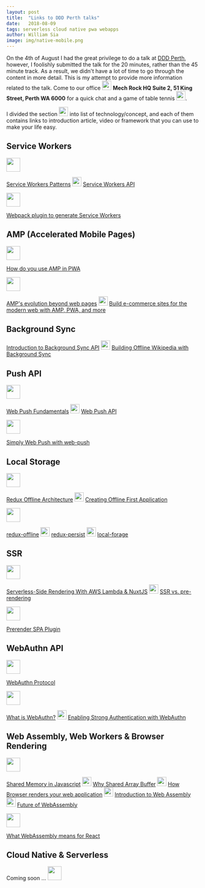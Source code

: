 ```yaml
---
layout: post
title:  "Links to DDD Perth talks"
date:   2018-08-09
tags: serverless cloud native pwa webapps
author: William Sia
image: img/native-mobile.png
---
```


On the 4th of August I had the great privilege to do a talk at [DDD Perth](https://dddperth.com/), however, I foolishly submitted the talk for the 20 minutes, rather than the 45 minute track. As a result, we didn't have a lot of time to go through the content in more detail. This is my attempt to provide more information related to the talk. Come to our office <img src="https://static.thenounproject.com/png/894284-200.png" width="24"> **Mech Rock HQ Suite 2, 51 King Street, Perth WA 6000** for a quick chat and a game of table tennis <img src="https://static.thenounproject.com/png/64985-200.png" width="24">.

 
I divided the section <img src="https://static.thenounproject.com/png/1141073-200.png" width="24"> into list of technology/concept, and each of them contains links to introduction article, video or framework that you can use to make your life easy.

## Service Workers

<img src="https://static.thenounproject.com/png/15066-200.png" width="36">

[Service Workers Patterns](https://serviceworke.rs/) <img src="https://static.thenounproject.com/png/1141073-200.png" width="24"> [Service Workers API](https://developer.mozilla.org/en-US/docs/Web/API/Navigator/serviceWorker)

<img src="https://static.thenounproject.com/png/1711876-200.png" width="36">

[Webpack plugin to generate Service Workers](https://github.com/NekR)


## AMP (Accelerated Mobile Pages)

<img src="https://static.thenounproject.com/png/15066-200.png" width="36">

[How do you use AMP in PWA](https://www.ampproject.org/docs/integration/pwa-amp/amp-in-pwa)

<img src="https://static.thenounproject.com/png/1141000-200.png" width="36">

[AMP's evolution beyond web pages](https://www.youtube.com/watch?v=eAyrvHmJD_c) <img src="https://static.thenounproject.com/png/1141073-200.png" width="24"> [Build e-commerce sites for the modern web with AMP, PWA, and more](https://www.youtube.com/watch?v=QCoQs9NO9q0)


## Background Sync

[Introduction to Background Sync API](https://developers.google.com/web/updates/2015/12/background-sync) <img src="https://static.thenounproject.com/png/1141073-200.png" width="24"> [Building Offline Wikipedia with Background Sync](https://github.com/jakearchibald/offline-wikipedia)

## Push API

<img src="https://static.thenounproject.com/png/15066-200.png" width="36">

[Web Push Fundamentals](https://developers.google.com/web/fundamentals/push-notifications/) <img src="https://static.thenounproject.com/png/1141073-200.png" width="24"> [Web Push API](https://developer.mozilla.org/en-US/docs/Web/API/Push_API)

<img src="https://static.thenounproject.com/png/1711876-200.png" width="36">

[Simply Web Push with web-push](https://github.com/web-push-libs/web-push)

## Local Storage

<img src="https://static.thenounproject.com/png/15066-200.png" width="36">

[Redux Offline Architecture](https://hackernoon.com/introducing-redux-offline-offline-first-architecture-for-progressive-web-applications-and-react-68c5167ecfe0) <img src="https://static.thenounproject.com/png/1141073-200.png" width="24"> [Creating Offline First Application](https://medium.com/@ballinst/creating-an-offline-first-react-native-app-ecdf0dcd853c)

<img src="https://static.thenounproject.com/png/1711876-200.png" width="36">

[redux-offline](https://github.com/redux-offline/redux-offline) <img src="https://static.thenounproject.com/png/1141073-200.png" width="24"> [redux-persist](https://github.com/rt2zz/redux-persist) <img src="https://static.thenounproject.com/png/1141073-200.png" width="24"> [local-forage](https://github.com/localForage/localForage)

## SSR

<img src="https://static.thenounproject.com/png/15066-200.png" width="36">

[Serverless-Side Rendering With AWS Lambda & NuxtJS](https://medium.com/@lordferquad/serverless-side-rendering-with-aws-lambda-nuxtjs-b94d15782af5) <img src="https://static.thenounproject.com/png/1141073-200.png" width="24"> [SSR vs. pre-rendering](https://reactql.org/docs/ssr/prerendering)

<img src="https://static.thenounproject.com/png/1711876-200.png" width="36">

[Prerender SPA Plugin](https://github.com/chrisvfritz/prerender-spa-plugin#readme)

## WebAuthn API

<img src="https://static.thenounproject.com/png/15066-200.png" width="36">


[WebAuthn Protocol](https://fidoalliance.org/how-fido-works/)

<img src="https://static.thenounproject.com/png/1141000-200.png" width="36">

[What is WebAuthn?](https://developers.google.com/web/updates/2018/05/webauthn) <img src="https://static.thenounproject.com/png/1141073-200.png" width="24"> [Enabling Strong Authentication with WebAuthn ](https://youtu.be/kGGMgEfSzMw)

## Web Assembly, Web Workers & Browser Rendering

<img src="https://static.thenounproject.com/png/15066-200.png" width="36">

[Shared Memory in Javascript](https://www.hongkiat.com/blog/shared-memory-in-javascript/) <img src="https://static.thenounproject.com/png/1141073-200.png" width="24">  [Why Shared Array Buffer](http://2ality.com/2017/01/shared-array-buffer.html)  <img src="https://static.thenounproject.com/png/1141073-200.png" width="24"> [How Browser renders your web application](https://developers.google.com/web/fundamentals/performance/critical-rendering-path/) <img src="https://static.thenounproject.com/png/1141073-200.png" width="24"> [Introduction to Web Assembly](https://hacks.mozilla.org/2017/02/a-cartoon-intro-to-webassembly/) <img src="https://static.thenounproject.com/png/1141073-200.png" width="24"> [Future of WebAssembly](https://blog.scottlogic.com/2018/07/20/wasm-future.html)

<img src="https://static.thenounproject.com/png/1141000-200.png" width="36">

[What WebAssembly means for React ](https://www.youtube.com/watch?v=3GHJ4cbxsVQ)

## Cloud Native & Serverless

Coming soon ... <img src="https://static.thenounproject.com/png/49989-200.png" width="36">


